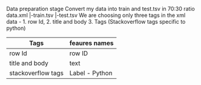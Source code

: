 Data preparation stage
Convert my data into train and test.tsv in 70:30 ratio
data.xml
    |-train.tsv 
    |-test.tsv
We are choosing only three tags in the xml data - 1. row Id, 2. title and body 3. Tags (Stackoverflow tags specific to python)

|Tags|feaures names|
|-|-|
|row Id|row ID|
|title and body|text|
|stackoverflow tags|Label - Python|